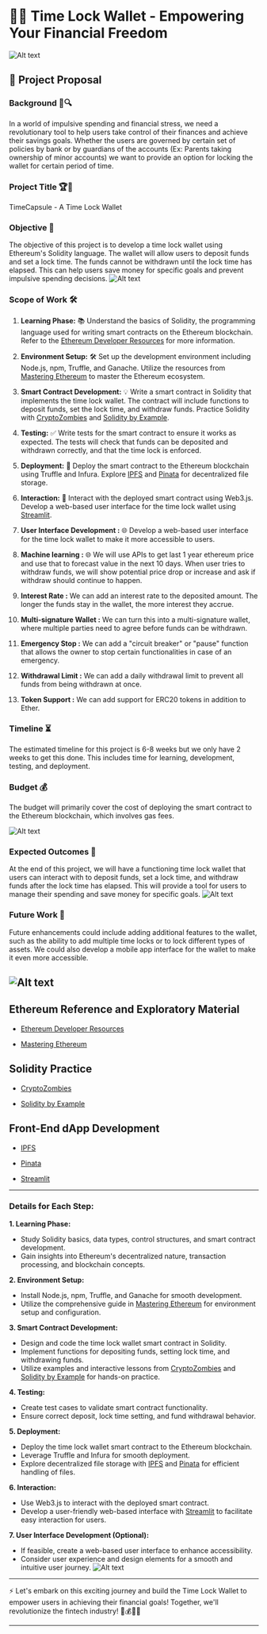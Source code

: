 # 🚀💼 Time Lock Wallet - Empowering Your Financial Freedom

![Alt text](Images/TimeClock.png)

## 📜 Project Proposal

### Background 🌌🔍

In a world of impulsive spending and financial stress, we need a revolutionary tool to help users take control of their finances and achieve their savings goals. Whether the users are governed by certain set of policies by bank or by guardians of the accounts (Ex: Parents taking ownership of minor accounts) we want to provide an option for locking the wallet for certain period of time.

### Project Title 🏆🔐

TimeCapsule - A Time Lock Wallet

### Objective 🎯

The objective of this project is to develop a time lock wallet using Ethereum's Solidity language. The wallet will allow users to deposit funds and set a lock time. The funds cannot be withdrawn until the lock time has elapsed. This can help users save money for specific goals and prevent impulsive spending decisions.
![Alt text](Images/TimeClock1.png)
### Scope of Work 🛠️

1. **Learning Phase:** 📚 Understand the basics of Solidity, the programming language used for writing smart contracts on the Ethereum blockchain. Refer to the [Ethereum Developer Resources](https://ethereum.org/developers/) for more information.

2. **Environment Setup:** 🛠️ Set up the development environment including Node.js, npm, Truffle, and Ganache. Utilize the resources from [Mastering Ethereum](https://github.com/aantonop/ethereumbook) to master the Ethereum ecosystem.

3. **Smart Contract Development:** 💡 Write a smart contract in Solidity that implements the time lock wallet. The contract will include functions to deposit funds, set the lock time, and withdraw funds. Practice Solidity with [CryptoZombies](https://cryptozombies.io/) and [Solidity by Example](https://solidity.readthedocs.io/en/latest/solidity-by-example.html).

4. **Testing:** ✅ Write tests for the smart contract to ensure it works as expected. The tests will check that funds can be deposited and withdrawn correctly, and that the time lock is enforced.

5. **Deployment:** 🚀 Deploy the smart contract to the Ethereum blockchain using Truffle and Infura. Explore [IPFS](https://ipfs.io/) and [Pinata](https://pinata.cloud/) for decentralized file storage.

6. **Interaction:** 🤝 Interact with the deployed smart contract using Web3.js. Develop a web-based user interface for the time lock wallet using [Streamlit](https://docs.streamlit.io/en/stable/).

7. **User Interface Development :** 🌐 Develop a web-based user interface for the time lock wallet to make it more accessible to users.

8. **Machine learning :** 🌐 We will use APIs to get last 1 year ethereum price and use that to forecast value in the next 10 days. When user tries to withdraw funds, we will show potential price drop or increase and ask if withdraw should continue to happen.

9. **Interest Rate :** We can add an interest rate to the deposited amount. The longer the funds stay in the wallet, the more interest they accrue.
10. **Multi-signature Wallet :** We can turn this into a multi-signature wallet, where multiple parties need to agree before funds can be withdrawn.
11. **Emergency Stop :** We can add a "circuit breaker" or "pause" function that allows the owner to stop certain functionalities in case of an emergency.
12. **Withdrawal Limit :** We can add a daily withdrawal limit to prevent all funds from being withdrawn at once.
13. **Token Support :** We can add support for ERC20 tokens in addition to Ether.

### Timeline ⏳

The estimated timeline for this project is 6-8 weeks but we only have 2 weeks to get this done. This includes time for learning, development, testing, and deployment.

### Budget 💰

The budget will primarily cover the cost of deploying the smart contract to the Ethereum blockchain, which involves gas fees. 

![Alt text](Images/Slash.png)
### Expected Outcomes 🏁

At the end of this project, we will have a functioning time lock wallet that users can interact with to deposit funds, set a lock time, and withdraw funds after the lock time has elapsed. This will provide a tool for users to manage their spending and save money for specific goals.
![Alt text](Images/Slash1.png)

### Future Work 🔮

Future enhancements could include adding additional features to the wallet, such as the ability to add multiple time locks or to lock different types of assets. We could also develop a mobile app interface for the wallet to make it even more accessible.

![Alt text](Images/Future.png)
---

## Ethereum Reference and Exploratory Material

* [Ethereum Developer Resources](https://ethereum.org/developers/)

* [Mastering Ethereum](https://github.com/aantonop/ethereumbook)

## Solidity Practice

* [CryptoZombies](https://cryptozombies.io/)

* [Solidity by Example](https://solidity.readthedocs.io/en/latest/solidity-by-example.html)

## Front-End dApp Development

* [IPFS](https://ipfs.io/)

* [Pinata](https://pinata.cloud/)

* [Streamlit](https://docs.streamlit.io/en/stable/)

---

### Details for Each Step:

**1. Learning Phase:**
- Study Solidity basics, data types, control structures, and smart contract development.
- Gain insights into Ethereum's decentralized nature, transaction processing, and blockchain concepts.

**2. Environment Setup:**
- Install Node.js, npm, Truffle, and Ganache for smooth development.
- Utilize the comprehensive guide in [Mastering Ethereum](https://github.com/aantonop/ethereumbook) for environment setup and configuration.

**3. Smart Contract Development:**
- Design and code the time lock wallet smart contract in Solidity.
- Implement functions for depositing funds, setting lock time, and withdrawing funds.
- Utilize examples and interactive lessons from [CryptoZombies](https://cryptozombies.io/) and [Solidity by Example](https://solidity.readthedocs.io/en/latest/solidity-by-example.html) for hands-on practice.

**4. Testing:**
- Create test cases to validate smart contract functionality.
- Ensure correct deposit, lock time setting, and fund withdrawal behavior.

**5. Deployment:**
- Deploy the time lock wallet smart contract to the Ethereum blockchain.
- Leverage Truffle and Infura for smooth deployment.
- Explore decentralized file storage with [IPFS](https://ipfs.io/) and [Pinata](https://pinata.cloud/) for efficient handling of files.

**6. Interaction:**
- Use Web3.js to interact with the deployed smart contract.
- Develop a user-friendly web-based interface with [Streamlit](https://docs.streamlit.io/en/stable/) to facilitate easy interaction for users.

**7. User Interface Development (Optional):**
- If feasible, create a web-based user interface to enhance accessibility.
- Consider user experience and design elements for a smooth and intuitive user journey.
![Alt text](Images/Future1.png)
---

⚡️ Let's embark on this exciting journey and build the Time Lock Wallet to empower users in achieving their financial goals! Together, we'll revolutionize the fintech industry! 💼💰💪🚀

---